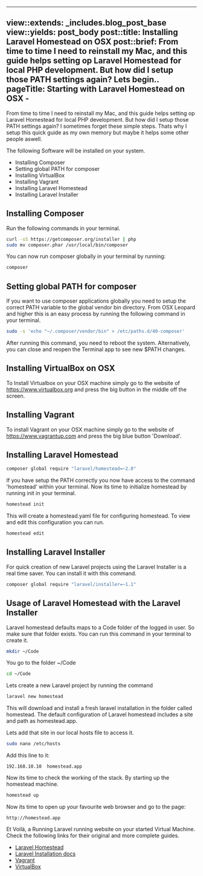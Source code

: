 ---
view::extends: _includes.blog_post_base
view::yields: post_body
post::title: Installing Laravel Homestead on OSX
post::brief: From time to time I need to reinstall my Mac, and this guide helps setting op Laravel Homestead for local PHP development. But how did I setup those PATH settings again? Lets begin..
pageTitle: Starting with Laravel Homestead on OSX -
---------------------------------------------------

From time to time I need to reinstall my Mac, and this guide helps setting op Laravel Homestead for local PHP development. But how did I setup those PATH settings again? 
I sometimes forget these simple steps. Thats why I setup this quick guide as my own memory but maybe it helps some other people aswell.

The following Software will be installed on your system. 

- Installing Composer
- Setting global PATH for composer
- Installing VirtualBox
- Installing Vagrant
- Installing Laravel Homestead
- Installing Laravel Installer

## Installing Composer

Run the following commands in your terminal.

```bash
curl -sS https://getcomposer.org/installer | php
sudo mv composer.phar /usr/local/bin/composer
```

You can now run composer globally in your terminal by running:
```bash
composer
```

## Setting global PATH for composer

If you want to use composer applications globally you need to setup the correct PATH variable to the global vendor bin directory.
From OSX Leopard and higher this is an easy process by running the following command in your terminal.

```bash
sudo -s 'echo "~/.composer/vendor/bin" > /etc/paths.d/40-composer'
```

After running this command, you need to reboot the system. Alternatively, you can close and reopen the Terminal app to see new $PATH changes.

## Installing VirtualBox on OSX

To Install Virtualbox on your OSX machine simply go to the website of https://www.virtualbox.org and press the big button in the middle off the screen.

## Installing Vagrant

To install Vagrant on your OSX machine simply go to the website of https://www.vagrantup.com and press the big blue button 'Download'.

## Installing Laravel Homestead

```bash
composer global require "laravel/homestead=~2.0"
```

If you have setup the PATH correctly you now have access to the command 'homestead' within your terminal.
Now its time to initialize homestead by running init in your terminal.

```bash
homestead init
```

This will create a homestead.yaml file for configuring homestead. To view and edit this configuration you can run.

```bash
homestead edit
```

## Installing Laravel Installer

For quick creation of new Laravel projects using the Laravel Installer is a real time saver.
You can install it with this command.

```bash
composer global require "laravel/installer=~1.1"
```

## Usage of Laravel Homestead with the Laravel Installer

Laravel homestead defaults maps to a Code folder of the logged in user. So make sure that folder exists.
You can run this command in your terminal to create it.

```bash
mkdir ~/Code
```

You go to the folder ~/Code

```bash
cd ~/Code
```

Lets create a new Laravel project by running the command

```bash
laravel new homestead
```

This will download and install a fresh laravel installation in the folder called homestead.
The default configuration of Laravel homestead includes a site and path as homestead.app.

Lets add that site in our local hosts file to access it.

```bash
sudo nano /etc/hosts
```

Add this line to it:

```
192.168.10.10  homestead.app
```

Now its time to check the working of the stack. By starting up the homestead machine.

```bash
homestead up
```

Now its time to open up your favourite web browser and go to the page:

```
http://homestead.app
```

Et Voilà, a Running Laravel running website on your started Virtual Machine.
Check the following links for their original and more complete guides.

- [Laravel Homestead](https://laravel.com/docs/5.2/homestead)
- [Laravel Installation docs](https://laravel.com/docs/5.2/installation)
- [Vagrant](https://www.vagrantup.com)
- [VirtualBox](https://www.virtualbox.org)